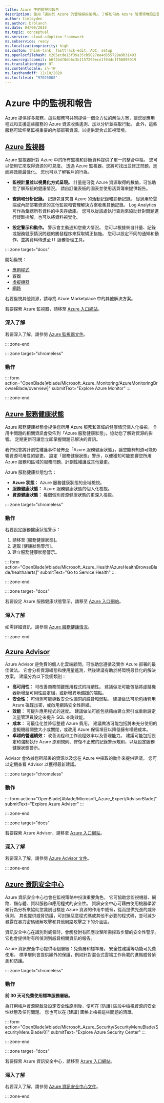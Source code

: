 ```yaml
---
title: Azure 中的監視和報告
description: 使用「適用於 Azure 的雲端採用架構」，了解如何為 Azure 管理環境設定監控、報告和警示。
author: timleyden
ms.author: brblanch
ms.date: 04/09/2019
ms.topic: conceptual
ms.service: cloud-adoption-framework
ms.subservice: ready
ms.localizationpriority: high
ms.custom: think-tank, fasttrack-edit, AQC, setup
ms.openlocfilehash: c205ecde13f39a35cb5027ee4d855729a9b31493
ms.sourcegitcommit: b6f2b4f8db6c3b1157299ece1f044cff56895919
ms.translationtype: HT
ms.contentlocale: zh-TW
ms.lasthandoff: 12/10/2020
ms.locfileid: "97026008"
---
```

# <a name="monitoring-and-reporting-in-azure"></a>Azure 中的監視和報告

Azure 提供許多服務，這些服務可共同提供一個全方位的解決方案，讓您從應用程式和支援這些服務的 Azure 資源收集遙測、加以分析並採取行動。 此外，這些服務可延伸至監視重要的內部部署資源，以提供混合式監視環境。

## <a name="azure-monitor"></a>[Azure 監視器](#tab/AzureMonitor)

Azure 監視器針對 Azure 中的所有監視和診斷資料提供了單一的整合中樞。 您可以使用它來取得資源的可見度。 透過 Azure 監視器，您將可找出並修正問題，進而將效能最佳化。 您也可以了解客戶的行為。

- **監視計量並以視覺化方式呈現。** 計量是可從 Azure 資源取得的數值，可協助您了解系統的健康情況。 請自訂儀表板的圖表並使用活頁簿來提供報告。

- **查詢和分析記錄。** 記錄包含來自 Azure 的活動記錄和診斷記錄。 從適用於雲端或內部部署資源的其他監視和管理解決方案收集其他記錄。 Log Analytics 可作為彙總所有資料的中央存放庫。 您可以從該處執行查詢來協助針對問題進行疑難排解，也可以將資料視覺化。

- **設定警示和動作。** 警示會主動通知您重大情況。 您可以根據來自計量、記錄或服務健康情況問題的觸發程序來採取矯正措施。 您可以設定不同的通知和動作，並將資料傳送至 IT 服務管理工具。

::: zone target="docs"

 開始監視：

- [應用程式](/azure/application-insights/app-insights-overview)
- [容器](/azure/monitoring/monitoring-container-overview)
- [虛擬機器](/azure/monitoring/monitoring-service-map)
- [網路](/azure/networking/network-monitoring-overview)

若要監視其他資源，請尋找 Azure Marketplace 中的其他解決方案。

若要探索 Azure 監視器，請移至 [Azure 入口網站](https://portal.azure.com/#blade/Microsoft_Azure_Monitoring/AzureMonitoringBrowseBlade/overview)。

### <a name="learn-more"></a>深入了解

若要深入了解，請參閱 [Azure 監視器文件](/azure/monitoring-and-diagnostics)。

::: zone-end

::: zone target="chromeless"

<!-- markdownlint-disable DOCSMD001 -->

### <a name="action"></a>動作

::: form action="OpenBlade[#blade/Microsoft_Azure_Monitoring/AzureMonitoringBrowseBlade/overview]" submitText="Explore Azure Monitor" :::

::: zone-end

## <a name="azure-service-health"></a>[Azure 服務健康狀態](#tab/AzureServiceHealth)

Azure 服務健康狀態會提供您所用 Azure 服務和區域的健康情況個人化檢視。 作用中問題的相關資訊會發佈到「Azure 服務健康狀態」，協助您了解對資源的影響。 定期更新可讓您立即掌握問題已解決的資訊。

我們也會將計劃性維護事件發佈至「Azure 服務健康狀態」，讓您能夠知道可能影響資源可用性的變更。 設定「服務健康狀態」警示，以便獲知可能影響您所用 Azure 服務和區域的服務問題、計劃性維護或其他變更。

Azure 服務健康狀態包含：

- **Azure 狀態：** Azure 服務健康狀態的全域檢視。
- **服務健康狀態：** Azure 服務健康狀態的個人化檢視。
- **資源健康狀態：** 每個個別資源健康狀態的更深入檢視。

::: zone target="chromeless"

<!-- markdownlint-disable MD024 -->

### <a name="action"></a>動作

若要設定服務健康狀態警示：

1. 請移至 [服務健康狀態]。
2. 選取 [健康狀態警示]。
3. 建立服務健康狀態警示。

::: form action="OpenBlade[#blade/Microsoft_Azure_Health/AzureHealthBrowseBlade/healthalerts]" submitText="Go to Service Health" :::

::: zone-end

::: zone target="docs"

若要設定 Azure 服務健康狀態警示，請移至 [Azure 入口網站](https://portal.azure.com/#blade/Microsoft_Azure_Health/AzureHealthBrowseBlade/healthalerts)。

### <a name="learn-more"></a>深入了解

如需詳細資訊，請參閱 [Azure 服務健康情況](/azure/service-health)。

::: zone-end

## <a name="azure-advisor"></a>[Azure Advisor](#tab/AzureAdvisor)

Azure Advisor 是免費的個人化雲端顧問，可協助您遵循及實作 Azure 部署的最佳做法。 它會分析資源組態和使用量遙測，然後建議有助於將環境最佳化的解決方案。 建議分為以下幾個類別：

- **高可用性：** 可改善商務關鍵應用程式的持續性。 建議做法可能包括將虛擬機器新增至可用性設定組，或新增異地備援的端點。
- **安全性：** 可偵測可能導致安全性漏洞的威脅和弱點。 建議做法可能包括套用 Azure 磁碟加密，或啟用網路安全性群組。
- **效能：** 可提升應用程式的速度。 建議做法可能包括藉由建立索引或重新設定流量管理員設定來提升 SQL 查詢效能。
- **成本：** 可最佳化並降低整體 Azure 費用。 建議做法可能包括將未充分使用的虛擬機器調整大小或關閉，或改用 Azure 保留項目以降低擁有權總成本。
- **卓越的營運績效：** 改善流程和工作流程效率以及管理能力。 建議可能包括設定和強制執行 Azure 原則規則、修復不正確的記錄警示規則，以及設定服務健康狀態警示。

Advisor 會依據您所部署的資源以及您在 Azure 中採取的動作來提供建議。 您可以定期查看 Advisor 以獲得最新建議。

::: zone target="chromeless"

### <a name="action"></a>動作

::: form action="OpenBlade[#blade/Microsoft_Azure_Expert/AdvisorBlade]" submitText="Explore Azure Advisor" :::

::: zone-end

::: zone target="docs"

若要探索 Azure Advisor，請移至 [Azure 入口網站](https://portal.azure.com/#blade/Microsoft_Azure_Expert/AdvisorBlade)。

### <a name="learn-more"></a>深入了解

若要深入了解，請參閱 [Azure Advisor 文件](/azure/advisor)。

::: zone-end

## <a name="azure-security-center"></a>[Azure 資訊安全中心](#tab/AzureSecurityCenter)

Azure 資訊安全中心也會在監視策略中扮演重要角色。 它可協助您監視機器、網路、儲存體、資料服務和應用程式的安全性。 資訊安全中心可藉由使用機器學習和行為分析來協助您識別目標是 Azure 資源的作用中威脅，從而提供先進的威脅偵測。 其也提供威脅防護，可封鎖惡意程式碼或其他不必要的程式碼，並可減少暴露在暴力密碼破解攻擊和其他網路攻擊之下的介面區。

資訊安全中心在識別到威脅時，會觸發附有回應攻擊所需採取步驟的安全性警示。 它也會提供附有所偵測到威脅相關資訊的報告。

Azure 資訊安全中心提供兩個層級：免費層和標準層。 安全性建議等功能可免費使用。 標準層則會提供額外的保護，例如針對混合式雲端工作負載的進階威脅偵測和防護。

::: zone target="chromeless"

### <a name="action"></a>動作

**前 30 天可免費使用標準服務層級。**

為訂用帳戶資源開啟及設定安全性原則後，便可在 [防護] 區段中檢視資源的安全性狀態及任何問題。 您也可以在 [建議] 圖格上檢視這些問題的清單。

::: form action="OpenBlade[#blade/Microsoft_Azure_Security/SecurityMenuBlade/SecurityMenuBlade/0]" submitText="Explore Azure Security Center" :::

::: zone-end

::: zone target="docs"

若要探索 Azure 資訊安全中心，請移至 [Azure 入口網站](https://portal.azure.com/#blade/Microsoft_Azure_Security/SecurityMenuBlade/SecurityMenuBlade/0)。

### <a name="learn-more"></a>深入了解

若要深入了解，請參閱 [Azure 資訊安全中心文件](/azure/security-center)。

::: zone-end
